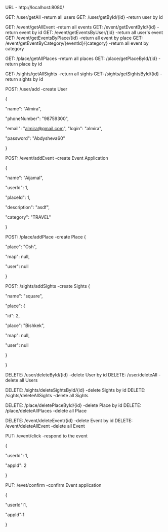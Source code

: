 URL - 
  http://localhost:8080/

GET: /user/getAll                                    -return all users
GET: /user/getById/{id}                              -return user by id

GET: /event/getAllEvent                              -return all events
GET: /event/getEventById/{id}                        -return event by id
GET: /event/getEventsByUser/{id}                     -return all user's event
GET: /event/getEventsByPlace/{id}                    -return all event by place
GET: /event/getEventByCategory/{eventId}/{category}  -return all event by category

GET: /place/getAllPlaces                             -return all places
GET: /place/getPlaceById/{id}                        -return place by id

GET: /sights/getAllSights                            -return all sights
GET: /sights/getSightsById/{id}                      -return sights by id


POST: /user/add                                      -create User

{
 
   "name": "Almira",
       
   "phoneNumber": "98759300",
   
   "email": "almira@gmail.com",
   "login": "almira",
   
   "password": "Abdysheva60"

}

POST: /event/addEvent                                   -create Event Application

{
	
 "name": "Aijamal",
    
 "userId": 1,
    
 "placeId": 1,
 
 "description": "asdf",
    
 "category": "TRAVEL"

}

POST: /place/addPlace                              -create Place
 {
    
    
   "place": "Osh",
    
   "map": null,
    
   "user": null

  }
 
POST: /sights/addSights                           -create Sights
{
       
       
  "name": "square",
       
  "place": {
           
  "id": 2,
            
  "place": "Bishkek",

  "map": null,
            
  "user": null
       
 }
    
}

DELETE:  /user/deleteById/{id}                   -delete User by id
DELETE:  /user/deleteAll                         -delete all Users

DELETE:  /sights/deleteSightsById/{id}           -delete Sights by id
DELETE:  /sights/deleteAllSights                 -delete all Sights

DELETE:  /place/deletePlaceById/{id}             -delete Place by id
DELETE:  /place/deleteAllPlaces                  -delete all Place

DELETE:  /event/deleteEvent/{id}                 -delete Event by id
DELETE:  /event/deleteAllEvent                   -delete all Event
 
PUT:     /event/click                            -respond to the event

{
	
   "userId": 1,
	
   "appId": 2

}

PUT:    /evet/confirm                           -confirm Event application

{
	
  "userId":1,
	
  "appId":1

}



